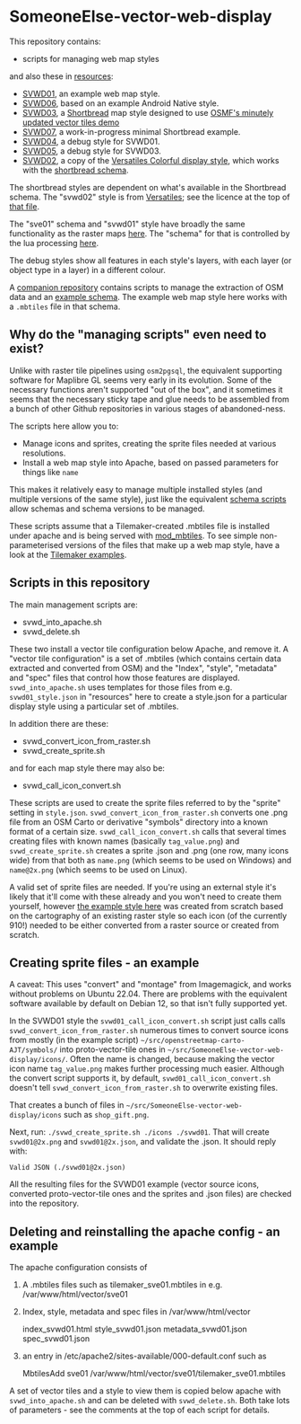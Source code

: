 # SomeoneElse-vector-web-display

This repository contains:

* scripts for managing web map styles

and also these in [resources](https://github.com/SomeoneElseOSM/SomeoneElse-vector-web-display/tree/main/resources):

* [SVWD01](https://github.com/SomeoneElseOSM/SomeoneElse-vector-web-display/blob/main/resources/README_svwd01.md), an example web map style.
* [SVWD06](https://github.com/SomeoneElseOSM/SomeoneElse-vector-web-display/blob/main/resources/README_svwd06.md), based on an example Android Native style.
* [SVWD03](https://github.com/SomeoneElseOSM/SomeoneElse-vector-web-display/blob/main/resources/README_svwd03.md), a [Shortbread](https://shortbread-tiles.org/schema/1.0/) map style designed to use [OSMF's minutely updated vector tiles demo](https://community.openstreetmap.org/t/minutely-updated-vector-tiles-demo/110121)
* [SVWD07](https://github.com/SomeoneElseOSM/SomeoneElse-vector-web-display/blob/main/resources/README_svwd07.md), a work-in-progress minimal Shortbread example.
* [SVWD04](https://github.com/SomeoneElseOSM/SomeoneElse-vector-web-display/blob/main/resources/README_svwd05.md), a debug style for SVWD01.
* [SVWD05](https://github.com/SomeoneElseOSM/SomeoneElse-vector-web-display/blob/main/resources/README_svwd05.md), a debug style for SVWD03.
* [SVWD02](https://github.com/SomeoneElseOSM/SomeoneElse-vector-web-display/blob/main/resources/svwd02_style.json), a copy of the [Versatiles Colorful display style](https://github.com/versatiles-org/versatiles-style/blob/main/docs/colorful.png), which works with the [shortbread schema](https://shortbread-tiles.org/schema/).

The shortbread styles are dependent on what's available in the Shortbread schema.  The "svwd02" style is from [Versatiles](https://versatiles.org/overview.html); see the licence at the top of [that file](https://github.com/SomeoneElseOSM/SomeoneElse-vector-web-display/blob/main/resources/svwd02_style.json).

The "sve01" schema and "svwd01" style have broadly the same functionality as the raster maps [here](https://map.atownsend.org.uk/maps/map/map.html).  The "schema" for that is controlled by the lua processing [here](https://github.com/SomeoneElseOSM/SomeoneElse-style/blob/master/README.md).

The debug styles show all features in each style's layers, with each layer (or object type in a layer) in a different colour.

A [companion repository](https://github.com/SomeoneElseOSM/SomeoneElse-vector-extract/blob/main/README.md) contains scripts to manage the extraction of OSM data and an [example schema](https://github.com/SomeoneElseOSM/SomeoneElse-vector-extract/blob/main/resources/README_sve01.md).  The example web map style here works with a `.mbtiles` file in that schema.

## Why do the "managing scripts" even need to exist?

Unlike with raster tile pipelines using `osm2pgsql`, the equivalent supporting software for Maplibre GL seems very early in its evolution.  Some of the necessary functions aren't supported "out of the box", and it sometimes it seems that the necessary sticky tape and glue needs to be assembled from a bunch of other Github repositories in various stages of abandoned-ness.

The scripts here allow you to:

* Manage icons and sprites, creating the sprite files needed at various resolutions.
* Install a web map style into Apache, based on passed parameters for things like `name`

This makes it relatively easy to manage multiple installed styles (and multiple versions of the same style), just like the equivalent [schema scripts](https://github.com/SomeoneElseOSM/SomeoneElse-vector-extract/blob/main/README.md) allow schemas and schema versions to be managed.

These scripts assume that a Tilemaker-created .mbtiles file is installed under apache and is being served with [mod_mbtiles](https://github.com/systemed/mod_mbtiles).  To see simple non-parameterised versions of the files that make up a web map style, have a look at the [Tilemaker examples](https://github.com/systemed/tilemaker/tree/master/server/static). 

## Scripts in this repository

The main management scripts are:

* svwd_into_apache.sh
* svwd_delete.sh

These two install a vector tile configuration below Apache, and remove it.  A "vector tile configuration" is a set of .mbtiles (which contains certain data extracted and converted from OSM) and the "Index", "style", "metadata" and "spec" files that control how those features are displayed.  `svwd_into_apache.sh` uses templates for those files from e.g. `svwd01_style.json` in "resources" here to create a style.json for a particular display style using a particular set of .mbtiles.

In addition there are these:

* svwd_convert_icon_from_raster.sh
* svwd_create_sprite.sh

and for each map style there may also be:

* svwd_call_icon_convert.sh

These scripts are used to create the sprite files referred to by the "sprite" setting in `style.json`.  `svwd_convert_icon_from_raster.sh` converts one .png file from an OSM Carto or derivative "symbols" directory into a known format of a certain size.  `svwd_call_icon_convert.sh` calls that several times creating files with known names (basically `tag_value.png`) and `svwd_create_sprite.sh` creates a sprite .json and .png (one row, many icons wide) from that both as `name.png` (which seems to be used on Windows) and `name@2x.png` (which seems to be used on Linux).

A valid set of sprite files are needed.  If you're using an external style it's likely that it'll come with these already and you won't need to create them yourself, however [the example style here](https://github.com/SomeoneElseOSM/SomeoneElse-vector-web-display/blob/main/resources/README_svwd01.md) was created from scratch based on the cartography of an existing raster style so each icon (of the currently 910!) needed to be either converted from a raster source or created from scratch.

## Creating sprite files - an example

A caveat: This uses "convert" and "montage" from Imagemagick, and works without problems on Ubuntu 22.04.  There are problems with the equivalent software available by default on Debian 12, so that isn't fully supported yet.

In the SVWD01 style the `svwd01_call_icon_convert.sh` script just calls calls `svwd_convert_icon_from_raster.sh` numerous times to convert source icons from mostly (in the example script) `~/src/openstreetmap-carto-AJT/symbols/` into proto-vector-tile ones in `~/src/SomeoneElse-vector-web-display/icons/`.  Often the name is changed, because making the vector icon name `tag_value.png` makes further processing much easier.  Although the convert script supports it, by default, `svwd01_call_icon_convert.sh` doesn't tell `svwd_convert_icon_from_raster.sh` to overwrite existing files.

That creates a bunch of files in `~/src/SomeoneElse-vector-web-display/icons` such as `shop_gift.png`.

Next, run: `./svwd_create_sprite.sh ./icons ./svwd01`.  That will create `svwd01@2x.png` and `svwd01@2x.json`, and validate the .json.  It should reply with:

    Valid JSON (./svwd01@2x.json)

All the resulting files for the SVWD01 example (vector source icons, converted proto-vector-tile ones and the sprites and .json files) are checked into the repository.

## Deleting and reinstalling the apache config - an example

The apache configuration consists of

1) A .mbtiles files such as tilemaker_sve01.mbtiles in e.g. /var/www/html/vector/sve01

2) Index, style, metadata and spec files in /var/www/html/vector

    index_svwd01.html
    style_svwd01.json
    metadata_svwd01.json
    spec_svwd01.json

3) an entry in /etc/apache2/sites-available/000-default.conf such as

    MbtilesAdd sve01 /var/www/html/vector/sve01/tilemaker_sve01.mbtiles

A set of vector tiles and a style to view them is copied below apache with `svwd_into_apache.sh` and can be deleted with `svwd_delete.sh`.  Both take lots of parameters - see the comments at the top of each script for details.

